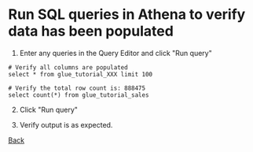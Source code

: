 # Run SQL queries in Athena to verify data has been populated

1. Enter any queries in the Query Editor and click "Run query"

```
# Verify all columns are populated
select * from glue_tutorial_XXX limit 100
```

```
# Verify the total row count is: 888475
select count(*) from glue_tutorial_sales
```

2. Click "Run query"

3. Verify output is as expected. 


[Back](README.md)